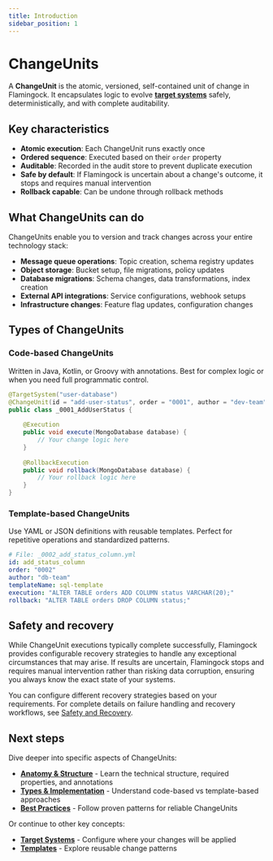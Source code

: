 ```yaml
---
title: Introduction
sidebar_position: 1
---
```


# ChangeUnits

A **ChangeUnit** is the atomic, versioned, self-contained unit of change in Flamingock. It encapsulates logic to evolve [**target systems**](../overview/audit-store-vs-target-system.md) safely, deterministically, and with complete auditability.

## Key characteristics

- **Atomic execution**: Each ChangeUnit runs exactly once
- **Ordered sequence**: Executed based on their `order` property  
- **Auditable**: Recorded in the audit store to prevent duplicate execution
- **Safe by default**: If Flamingock is uncertain about a change's outcome, it stops and requires manual intervention
- **Rollback capable**: Can be undone through rollback methods

## What ChangeUnits can do

ChangeUnits enable you to version and track changes across your entire technology stack:

- **Message queue operations**: Topic creation, schema registry updates
- **Object storage**: Bucket setup, file migrations, policy updates  
- **Database migrations**: Schema changes, data transformations, index creation
- **External API integrations**: Service configurations, webhook setups
- **Infrastructure changes**: Feature flag updates, configuration changes

## Types of ChangeUnits

### Code-based ChangeUnits
Written in Java, Kotlin, or Groovy with annotations. Best for complex logic or when you need full programmatic control.

```java
@TargetSystem("user-database")
@ChangeUnit(id = "add-user-status", order = "0001", author = "dev-team")
public class _0001_AddUserStatus {
    
    @Execution
    public void execute(MongoDatabase database) {
        // Your change logic here
    }
    
    @RollbackExecution
    public void rollback(MongoDatabase database) {
        // Your rollback logic here
    }
}
```

### Template-based ChangeUnits
Use YAML or JSON definitions with reusable templates. Perfect for repetitive operations and standardized patterns.

```yaml
# File: _0002_add_status_column.yml
id: add_status_column
order: "0002"
author: "db-team"
templateName: sql-template
execution: "ALTER TABLE orders ADD COLUMN status VARCHAR(20);"
rollback: "ALTER TABLE orders DROP COLUMN status;"
```

## Safety and recovery

While ChangeUnit executions typically complete successfully, Flamingock provides configurable recovery strategies to handle any exceptional circumstances that may arise. If results are uncertain, Flamingock stops and requires manual intervention rather than risking data corruption, ensuring you always know the exact state of your systems.

You can configure different recovery strategies based on your requirements. For complete details on failure handling and recovery workflows, see [Safety and Recovery](../safety-and-recovery/introduction.md).

## Next steps

Dive deeper into specific aspects of ChangeUnits:

- **[Anatomy & Structure](./anatomy-and-structure.md)** - Learn the technical structure, required properties, and annotations
- **[Types & Implementation](./types-and-implementation.md)** - Understand code-based vs template-based approaches  
- **[Best Practices](./best-practices.md)** - Follow proven patterns for reliable ChangeUnits

Or continue to other key concepts:
- **[Target Systems](../target-systems/introduction.md)** - Configure where your changes will be applied
- **[Templates](../templates/templates-introduction.md)** - Explore reusable change patterns